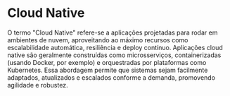 # Cloud Native

O termo "Cloud Native" refere-se a aplicações projetadas para rodar em ambientes de nuvem, aproveitando ao máximo recursos como escalabilidade automática, resiliência e deploy contínuo. Aplicações cloud native são geralmente construídas como microsserviços, containerizadas (usando Docker, por exemplo) e orquestradas por plataformas como Kubernetes. Essa abordagem permite que sistemas sejam facilmente adaptados, atualizados e escalados conforme a demanda, promovendo agilidade e robustez.
